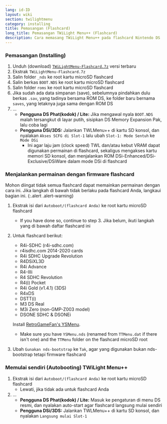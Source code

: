 ```yaml
---
lang: id-ID
layout: wiki
section: twilightmenu
category: installing
title: Pemasangan (Flashcard)
long_title: Pemasangan TWiLight Menu++ (Flashcard)
description: Cara memasang TWiLight Menu++ pada flashcard Nintendo DS
---
```


### Pemasangan (Installing)
1. Unduh (download) [`TWiLightMenu-Flashcard.7z`](https://github.com/DS-Homebrew/TWiLightMenu/releases/latest/download/TWiLightMenu-Flashcard.7z) versi terbaru
1. Ekstrak `TWiLightMenu-Flashcard.7z`
1. Salin folder `_nds` ke root kartu microSD flashcard
1. Salin berkas `BOOT.NDS` ke root kartu microSD flashcard
1. Salin folder `roms` ke root kartu microSD flashcard
1. Jika sudah ada data simpanan (save), sebelumnya pindahkan dulu berkas `.sav`, yang tadinya bersama ROM DS, ke folder baru bernama `saves`, yang letaknya juga sama dengan ROM DS
1. ...
   - **Pengguna DS Phat(kodok) / Lite:** Jika mengawal nyala `BOOT.NDS` malah tersangkut di layar putih, sisipkan DS Memory Expansion Pak, lalu coba lagi
   - **Pengguna DSi/3DS:** Jalankan TWLMenu++ di kartu SD konsol, dan nyalakan `Akses SCFG di Slot-1` lalu ubah `Slot-1: Mode Sentuh` ke `Mode DSi`
      - Ini agar laju jam (clock speed) TWL dan/atau kebut VRAM dapat digunakan permainan di flashcard, sekaligus mengakses kartu memori SD konsol, dan menjalankan ROM DSi-Enhanced/DSi-Exclusive/DSiWare dalam mode DSi di flashcard

### Menjalankan permainan dengan firmware flashcard

Mohon diingat tidak semua flashcard dapat memainkan permainan dengan cara ini. Jika langkah di bawah tidak berlaku pada flashcard Anda, langkaui bagian ini.
{:.alert .alert-warning}

1. Ekstrak isi dari `Autoboot/(flashcard Anda)` ke root kartu microSD flashcard
   - If you have done so, continue to step 3. Jika belum, ikuti langkah yang di bawah daftar flashcard ini

1. Untuk flashcard berikut:
   - R4i-SDHC (r4i-sdhc.com)
   - r4isdhc.com 2014-2020 cards
   - R4i SDHC Upgrade Revolution
   - R4DSiXL3D
   - R4i Advance
   - R4-IIIi
   - R4 SDHC Revolution
   - R4(i) Pocket
   - R4i Gold (v1.4.1) (3DS)
   - R4xDS
   - DSTT(i)
   - M3 DS Real
   - M3i Zero (non-GMP-Z003 model)
   - DSONE SDHC & DSONEi

   Install [RetroGameFan's YSMenu](https://gbatemp.net/threads/retrogamefan-updates-releases.267243/).
      - Make sure you have `YSMenu.nds` (renamed from `TTMenu.dat` if there isn't one) and the `TTMenu` folder on the flashcard microSD root
1. Ubah `Gunakan nds-bootstrap` ke `Tak`, agar yang digunakan bukan nds-bootstrap tetapi firmware flashcard

### Memulai sendiri (Autobooting) TWiLight Menu++
1. Ekstrak isi dari `Autoboot/(flashcard Anda)` ke root kartu microSD flashcard
   - Lewati, jika tidak ada untuk flashcard Anda
1. ...
   - **Pengguna DS Phat(kodok) / Lite:** Masuk ke pengaturan di menu DS resmi, dan nyalakan auto-start agar flashcard langsung mulai sendiri
   - **Pengguna DSi/3DS:** Jalankan TWLMenu++ di kartu SD konsol, dan nyalakan `Langsung mulai Slot-1`
